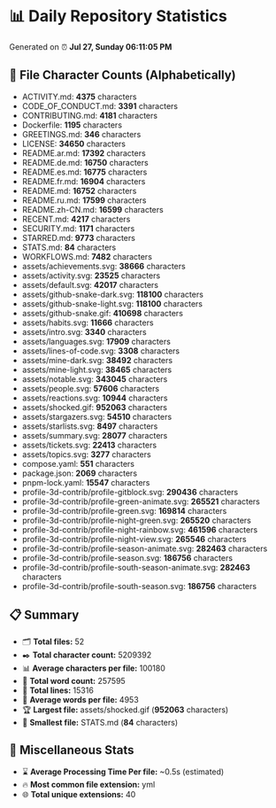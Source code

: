 # 📊 Daily Repository Statistics
Generated on ⏰ **Jul 27, Sunday 06:11:05 PM**

## 📂 File Character Counts (Alphabetically)
- ACTIVITY.md: **4375** characters
- CODE_OF_CONDUCT.md: **3391** characters
- CONTRIBUTING.md: **4181** characters
- Dockerfile: **1195** characters
- GREETINGS.md: **346** characters
- LICENSE: **34650** characters
- README.ar.md: **17392** characters
- README.de.md: **16750** characters
- README.es.md: **16775** characters
- README.fr.md: **16904** characters
- README.md: **16752** characters
- README.ru.md: **17599** characters
- README.zh-CN.md: **16599** characters
- RECENT.md: **4217** characters
- SECURITY.md: **1171** characters
- STARRED.md: **9773** characters
- STATS.md: **84** characters
- WORKFLOWS.md: **7482** characters
- assets/achievements.svg: **38666** characters
- assets/activity.svg: **23525** characters
- assets/default.svg: **42017** characters
- assets/github-snake-dark.svg: **118100** characters
- assets/github-snake-light.svg: **118100** characters
- assets/github-snake.gif: **410698** characters
- assets/habits.svg: **11666** characters
- assets/intro.svg: **3340** characters
- assets/languages.svg: **17909** characters
- assets/lines-of-code.svg: **3308** characters
- assets/mine-dark.svg: **38492** characters
- assets/mine-light.svg: **38465** characters
- assets/notable.svg: **343045** characters
- assets/people.svg: **57606** characters
- assets/reactions.svg: **10944** characters
- assets/shocked.gif: **952063** characters
- assets/stargazers.svg: **54510** characters
- assets/starlists.svg: **8497** characters
- assets/summary.svg: **28077** characters
- assets/tickets.svg: **22413** characters
- assets/topics.svg: **3277** characters
- compose.yaml: **551** characters
- package.json: **2069** characters
- pnpm-lock.yaml: **15547** characters
- profile-3d-contrib/profile-gitblock.svg: **290436** characters
- profile-3d-contrib/profile-green-animate.svg: **265521** characters
- profile-3d-contrib/profile-green.svg: **169814** characters
- profile-3d-contrib/profile-night-green.svg: **265520** characters
- profile-3d-contrib/profile-night-rainbow.svg: **461596** characters
- profile-3d-contrib/profile-night-view.svg: **265546** characters
- profile-3d-contrib/profile-season-animate.svg: **282463** characters
- profile-3d-contrib/profile-season.svg: **186756** characters
- profile-3d-contrib/profile-south-season-animate.svg: **282463** characters
- profile-3d-contrib/profile-south-season.svg: **186756** characters

## 📋 Summary
- 🗂️ **Total files:** 52
- ✒️ **Total character count:** 5209392
- 📊 **Average characters per file:** 100180
- 📝 **Total word count:** 257595
- 🧾 **Total lines:** 15316
- 📐 **Average words per file:** 4953
- 🏆 **Largest file:** assets/shocked.gif (**952063** characters)
- 🥉 **Smallest file:** STATS.md (**84** characters)

## 🌟 Miscellaneous Stats
- ⌛ **Average Processing Time Per file:** ~0.5s (estimated)
- 🔥 **Most common file extension:** yml
- 🌐 **Total unique extensions:** 40
